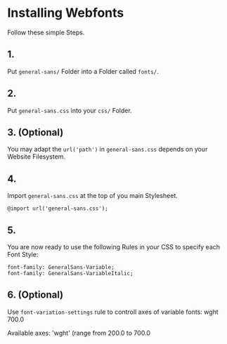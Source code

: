 # Installing Webfonts
Follow these simple Steps.

## 1.
Put `general-sans/` Folder into a Folder called `fonts/`.

## 2.
Put `general-sans.css` into your `css/` Folder.

## 3. (Optional)
You may adapt the `url('path')` in `general-sans.css` depends on your Website Filesystem.

## 4.
Import `general-sans.css` at the top of you main Stylesheet.

```
@import url('general-sans.css');
```

## 5.
You are now ready to use the following Rules in your CSS to specify each Font Style:
```
font-family: GeneralSans-Variable;
font-family: GeneralSans-VariableItalic;

```
## 6. (Optional)
Use `font-variation-settings` rule to controll axes of variable fonts:
wght 700.0

Available axes:
'wght' (range from 200.0 to 700.0

